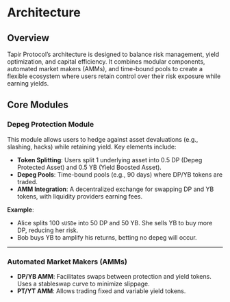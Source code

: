 # Architecture

## **Overview**

Tapir Protocol’s architecture is designed to balance risk management, yield optimization, and capital efficiency. It combines modular components, automated market makers (AMMs), and time-bound pools to create a flexible ecosystem where users retain control over their risk exposure while earning yields.

## **Core Modules**

### **Depeg Protection Module**

This module allows users to hedge against asset devaluations (e.g., slashing, hacks) while retaining yield. Key elements include:

* **Token Splitting**: Users split 1 underlying asset into 0.5 DP (Depeg Protected Asset) and 0.5 YB (Yield Boosted Asset).
* **Depeg Pools**: Time-bound pools (e.g., 90 days) where DP/YB tokens are traded.
* **AMM Integration**: A decentralized exchange for swapping DP and YB tokens, with liquidity providers earning fees.

**Example**:

* Alice splits 100 `sUSDe` into 50 DP and 50 YB. She sells YB to buy more DP, reducing her risk.
* Bob buys YB to amplify his returns, betting no depeg will occur.

***

### **Automated Market Makers (AMMs)**

* **DP/YB AMM**: Facilitates swaps between protection and yield tokens. Uses a stableswap curve to minimize slippage.
* **PT/YT AMM**: Allows trading fixed and variable yield tokens.

